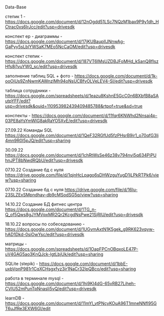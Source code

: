  Data-Base

степик 1 - https://docs.google.com/document/d/12nOgdd51LSc7NQzM1bax9P9y1dh_HCtrac0xs6IrJcc/edit?usp=drivesdk

конспект ер - диаграммы - https://docs.google.com/document/d/17jKUBauplIJNnwAg-GaPyy5sLblYWSaK7MEo5NcCaOM/edit?usp=drivesdk

конспект степик - https://docs.google.com/document/d/187VT6IMsUZDBJFoMHd_kSanQ8fIszHfs8j1vuYW0_sc/edit?usp=drivesdk

заполнение таблиц SQL + фото - https://docs.google.com/document/d/1k-ooOjUs9ZnNwmKAWnzlMh94oNsUCBfvOLVeLEV4-SI/edit?usp=drivesdk
 
таблица сотрудники - https://docs.google.com/spreadsheets/d/1eazu8KshnE5GcC0n6BXbfB8aSAutpYFF/edit?usp=drivesdk&ouid=110953982439409485788&rtpof=true&sd=true

конспекты -  https://docs.google.com/document/d/11fqr6KNWhd2Nnsai4p-03PE8aYsYmWIG8akRaYO5XvE/edit?usp=drivesdk

27.09.22 Команды SQL https://docs.google.com/document/d/1QeF32RGfUd5fzPHsrB9ir1_o70qfG3Ij4mn9R0l5pJQ/edit?usp=sharing

30.09.22 https://docs.google.com/document/d/1chRtWsSe46z38v794nvi5q634PjPUhnJPT8bNwdRQbU/edit?usp=drivesdk

07.10.22 Создание бд с нуля https://drive.google.com/file/d/1qjnHcLpago6sDHWzguYugD1jLPkRTPk6/view?usp=sharing

07.10.22 Создание бд с нуля https://drive.google.com/file/d/16lu-23SLZExSMpndhav-db9cMSodSG5q/view?usp=sharing

14.10.22 Создание БД фитнес центра https://docs.google.com/document/d/1TG_n-Q_of5Qws8gJYMVpxMR2Qr2KcgdNsPwe21SjRIU/edit?usp=drivesdk

18.10.22 вопросы по собеседованию - https://docs.google.com/document/d/1UGvmAxtN1K5gek_g9RK623vqyw-hAD1Dkd-0siOwYsc/edit?usp=drivesdk

матрицы - https://docs.google.com/spreadsheets/d/1OapFPCnOBqxoLE47P-uV4GAG5ao3KnQJck-lgtLbjUk/edit?usp=sharing

SQLite (stepik) - https://docs.google.com/document/d/1bbE-uxbVpnP981r1CqXCHsgxfyz3ir1NaCr32IpQBco/edit?usp=sharing

работа в терминале mysql - https://docs.google.com/document/d/1hi9KI4dG-65vRB27Liheh-CVIU52mPunTpNnasIi5vQ/edit?usp=drivesdk

learnDB - https://docs.google.com/document/d/11mYl_vtPNcyKOuA96T1mneNNfI95GT6uJfRe3EXW6GI/edit
